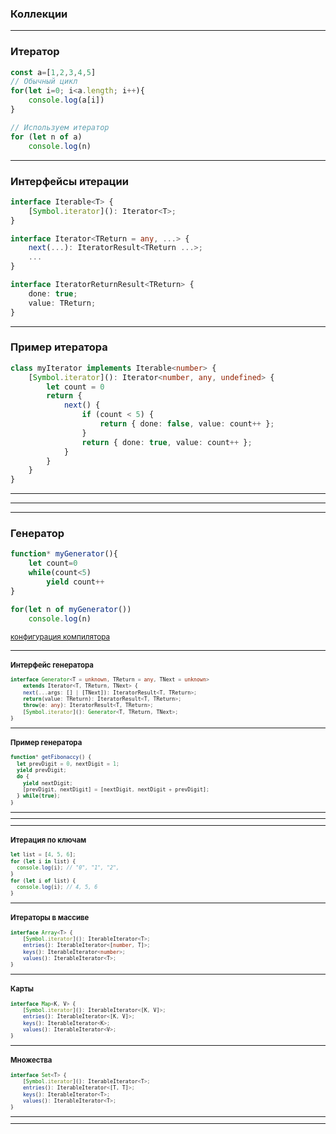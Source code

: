 ### Коллекции

---

### Итератор

```typescript
const a=[1,2,3,4,5]
// Обычный цикл
for(let i=0; i<a.length; i++){
    console.log(a[i])
}

// Используем итератор
for (let n of a)
    console.log(n)
```

---

### Интерфейсы итерации

```typescript
interface Iterable<T> {
    [Symbol.iterator](): Iterator<T>;
}

interface Iterator<TReturn = any, ...> {   
    next(...): IteratorResult<TReturn ...>;
    ...
}

interface IteratorReturnResult<TReturn> {
    done: true;
    value: TReturn;
}
```

---

### Пример итератора

```typescript
class myIterator implements Iterable<number> {
    [Symbol.iterator](): Iterator<number, any, undefined> {
        let count = 0
        return {
            next() {
                if (count < 5) {
                    return { done: false, value: count++ };
                }
                return { done: true, value: count++ };
            }
        }
    }
}
```

---

<div class='quiz' data-quiz='{ 
    "question": "Какие методы должны быть в итераторе?",    
    "right": [ 
        "<code>next</code>"
    ],
    "wrong": [
        "<code>value</code>",
        "<code>done</code>",
        "<code>iterable</code>"
    ]
}'></div>

---

<div class='quiz' data-quiz='{ 
    "question": "Какие свойства должны быть в объекте, возвращаемом из итератора?",    
    "right": [ 
        "<code>value</code>",
        "<code>done</code>"
    ],
    "wrong": [
        "<code>next</code>",
        "<code>iterable</code>"
    ]
}'></div>

----

### Генератор

```typescript
function* myGenerator(){
    let count=0
    while(count<5)
        yield count++
}

for(let n of myGenerator())
    console.log(n)
```

<small>[конфигурация компилятора](tsconfig.json)<small>

---

### Интерфейс генератора

```typescript
interface Generator<T = unknown, TReturn = any, TNext = unknown>
    extends Iterator<T, TReturn, TNext> {
    next(...args: [] | [TNext]): IteratorResult<T, TReturn>;
    return(value: TReturn): IteratorResult<T, TReturn>;
    throw(e: any): IteratorResult<T, TReturn>;
    [Symbol.iterator](): Generator<T, TReturn, TNext>;
}
```

---

### Пример генератора

```typescript
function* getFibonaccy() {
  let prevDigit = 0, nextDigit = 1;
  yield prevDigit; 
  do {
    yield nextDigit;
	[prevDigit, nextDigit] = [nextDigit, nextDigit + prevDigit];
  } while(true);
}
```

---

<div class='quiz' data-quiz='{ 
    "question": "Как правильно записать генератор?",    
    "right": [ 
        "<code>function* myGenerator(){...}</code>"
    ],
    "wrong": [
        "<code>function myGenerator(){...}</code>",
        "<code>function myGenerator*(){...}</code>",
        "<code>*function myGenerator(){...}</code>"
    ]
}'></div>

---

<div class='quiz' data-quiz='{ 
    "question": "Как правильно перебрать элементы генератора?",    
    "right": [ 
        "<code>for(let n of myGenerator())</code>"        
    ],
    "wrong": [
        "<code>for(let n in myGenerator())</code>",
        "<code>for(myGenerator())</code>",
        "<code>myGenerator().for(...)</code>"
    ]
}'></div>

----

### Итерация по ключам

```typescript
let list = [4, 5, 6];
for (let i in list) {
  console.log(i); // "0", "1", "2",
}
for (let i of list) {
  console.log(i); // 4, 5, 6
}
```

---

### Итераторы в массиве

```typescript
interface Array<T> {
    [Symbol.iterator](): IterableIterator<T>;
    entries(): IterableIterator<[number, T]>;
    keys(): IterableIterator<number>;
    values(): IterableIterator<T>;
}
```

---

### Карты

```typescript
interface Map<K, V> {
    [Symbol.iterator](): IterableIterator<[K, V]>;
    entries(): IterableIterator<[K, V]>;
    keys(): IterableIterator<K>;
    values(): IterableIterator<V>;
}
```

---

### Множества

```typescript
interface Set<T> {
    [Symbol.iterator](): IterableIterator<T>;
    entries(): IterableIterator<[T, T]>;
    keys(): IterableIterator<T>;
    values(): IterableIterator<T>;
}
```


---

<div class='quiz' data-quiz='{ 
    "question": "Какой итератор является основным в коллекции Array?",    
    "right": [ 
        "<code>values</code>"
    ],
    "wrong": [
        "<code>entries</code>",
        "<code>keys</code>",
        "<code>map</code>"
    ]
}'></div>

---

<div class='quiz' data-quiz='{ 
    "question": "Какой итератор является основным в коллекции Map?",    
    "right": [ 
        "<code>entries</code>"
    ],
    "wrong": [
        "<code>values</code>",
        "<code>keys</code>",
        "<code>map</code>"
    ]
}'></div>